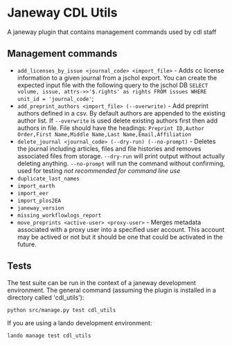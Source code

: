 # Janeway CDL Utils

A janeway plugin that contains management commands used by cdl staff

## Management commands

* `add_licenses_by_issue <journal_code> <import_file>` - Adds cc license information to a given journal from a jschol export. You can create the expected input file with the following query to the jschol DB `SELECT volume, issue, attrs->>'$.rights' as rights FROM issues WHERE unit_id = 'journal_code'`;
* `add_preprint_authors <import_file> (--overwrite)` - Add preprint authors defined in a csv.  By default authors are appended to the existing author list. If `--overwrite` is used delete existing authors first then add authors in file.  File should have the headings: `Preprint ID,Author Order,First Name,Middle Name,Last Name,Email,Affiliation`
* `delete_journal <journal_code> (--dry-run) (--no-prompt)` - Deletes the journal including articles, files and file histories and removes associated files from storage.  `--dry-run` will print output without actually deleting anything.  `--no-prompt` will run the command without confirming, used for testing *not recommended for command line use*
* `duplicate_last_names`
* `import_earth`
* `import_eer`
* `import_plos2EA`
* `janeway_version`
* `missing_workflowlogs_report`
* `move_preprints <active-user> <proxy-user>` - Merges metadata associated with a proxy user into a specified user account.  This account may be actived or not but it should be one that could be activated in the future.

## Tests

The test suite can be run in the context of a janeway development environment.  The general command (assuming the plugin is installed in a directory called 'cdl_utils'):

```
python src/manage.py test cdl_utils
```

If you are using a lando development environment:
```
lando manage test cdl_utils
```